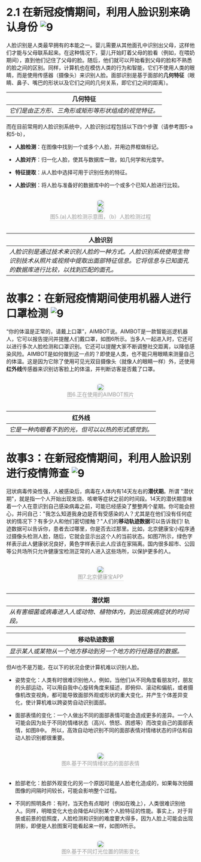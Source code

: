 # 2.1 在新冠疫情期间，利用人脸识别来确认身份 ![9](https://img.shields.io/badge/Age-9%2B-brightgreen)

人脸识别是人类最早拥有的本能之一。婴儿需要从其他面孔中识别出父母，这样他们才能与父母联系起来。在这种情况下，婴儿开始盯着父母的脸看（例如，在喂奶期间），直到他们记住了父母的脸。随后，他们就可以开始看到父母的脸和不熟悉的脸之间的区别。同样，计算机也在模仿人类的行为和智能，它们不使用人类的眼睛，而是使用传感器（摄像头）来识别人脸。面部识别是基于面部的**几何特征**（眼睛、鼻子、嘴巴的形状以及它们之间的几何关系，即它们之间的距离）。

| **几何特征**
| ---
| *它们是由正方形、三角形或矩形等形状组成的视觉特征。*

而在目前常用的人脸识别系统中，人脸识别过程包括以下四个步骤（请参考图5-a和5-b），

- **人脸检测**：在图像中找到一个或多个人脸，并用边界框做标记。

- **人脸对齐**：归一化人脸，使其与数据库一致，如几何学和光度学。

- **特征提取**：从人脸中选择可用于识别任务的特征。

- **人脸识别**：将人脸与准备好的数据库中的一个或多个已知人脸进行比较。

<br>
<center>
    <img style="border-radius: 0.3125em;
    box-shadow: 0 2px 4px 0 rgba(34,36,38,.12),0 2px 10px 0 rgba(34,36,38,.08);"
    src="https://md.hass.live/cai05a.png">
    <br>
    <img style="border-radius: 0.3125em;
    box-shadow: 0 2px 4px 0 rgba(34,36,38,.12),0 2px 10px 0 rgba(34,36,38,.08);"
    src="https://md.hass.live/cai05b.png">
    <br>
    <div style="color:orange; border-bottom: 1px solid #d9d9d9;
    display: inline-block;
    color: #999;
    padding: 1px;">图5.(a)人脸检测示意图，（b）人脸检测过程</div>
</center>
<br>

| **人脸识别**
| ---
| *人脸识别是通过技术来识别人脸的一种方式。人脸识别系统使用生物识别技术从照片或视频中提取出面部特征信息。它将信息与已知面孔的数据库进行比较，以找到匹配的面孔。*


# 故事2：在新冠疫情期间使用机器人进行口罩检测 ![9](https://img.shields.io/badge/Age-9%2B-brightgreen)

“你的体温是正常的，请戴上口罩”，AIMBOT说。AIMBOT是一款智能巡逻机器人，它可以报告提问并提醒人们戴口罩，如图6所示。当多人一起进入时，它还可以进行多次人脸检测和口罩识别。它还可以提醒大家不断调整社交距离，以降低感染风险。AIMBOT是如何做到这一点的？即使是人类，也不能只用眼睛来测量自己的体温。这是因为它除了使用可见光双目摄像头（就像人的眼睛一样）外，还使用**红外线**传感器来识别访客脸上的体温，并判断访客是否戴了口罩。

<br>
<center>
    <img style="border-radius: 0.3125em;
    box-shadow: 0 2px 4px 0 rgba(34,36,38,.12),0 2px 10px 0 rgba(34,36,38,.08);"
    src="https://md.hass.live/cai06.png">
    <br>
    <div style="color:orange; border-bottom: 1px solid #d9d9d9;
    display: inline-block;
    color: #999;
    padding: 1px;">图6.正在使用的AIMBOT照片</div>
</center>
<br>

| **红外线**
| ---
| *它是一种肉眼看不到的光，但可以以热的形式感觉到。*

#  故事3：在新冠疫情期间，利用人脸识别进行疫情筛查 ![9](https://img.shields.io/badge/Age-9%2B-brightgreen)


冠状病毒传染性强，人被感染后，病毒在人体内有14天左右的**潜伏期**。所谓 "潜伏期"，就是指一个人开始出现发烧、咳嗽等症状之前的时间段。14天的潜伏期意味着一个人在意识到自己感染病毒之前，可能已经感染了整整两个星期。你可能会担心，并问自己："我怎么知道我身边是否有受感染的人？尤其是在他们没有任何症状的情况下？有多少人和他们密切接触？"人们的**移动轨迹数据**可以告诉我们! 轨迹数据可以告诉你，患者去过哪里，你是否去过那里。比如，北京健康宝小程序通过摄像头检测人脸，随后，它就会显示出这个人的当前状态。如图7所示，绿色字样表示此人健康状况良好，黄色字样表示此人应该在家隔离。国内很多超市、公园等公共场所只允许健康宝检测正常的人进入这些场所，以保护更多的人。

<br>
<center>
    <img style="border-radius: 0.3125em;
    box-shadow: 0 2px 4px 0 rgba(34,36,38,.12),0 2px 10px 0 rgba(34,36,38,.08);"
    src="https://md.hass.live/cai07.png">
    <br>
    <div style="color:orange; border-bottom: 1px solid #d9d9d9;
    display: inline-block;
    color: #999;
    padding: 1px;">图7.北京健康宝APP</div>
</center>
<br>

| **潜伏期**
| --
| *从有害细菌或病毒进入人或动物、植物体内，到出现疾病症状的时间段。*

| **移动轨迹数据**
| ---
| *显示某人或某物从一个地方移动到另一个地方的行经路径的数据。*

但AI也不是万能，在以下的状况会使计算机难以识别人脸。

- 姿势变化：人类有时很难识别他人，例如，当他们从不同角度看朋友时，朋友的头部运动，可以用自我中心旋转角度来描述，即俯仰、滚动和偏航，或者摄像机改变视角，都可能导致面部外观或形状的重大变化，并产生个体差异变化，使计算机难以跨姿势自动识别面部。



- 面部表情的变化：一个人做出不同的面部表情可能会造成更多的差异。一个人可能会因为处于不同的情绪状态（高兴、愤怒、困惑等）而改变自己的面部表情，如图8中。 所以，高效自动地识别不同的面部表情对情绪状态的评估和自动人脸识别都很重要。

<br>
<center>
    <img style="border-radius: 0.3125em;
    box-shadow: 0 2px 4px 0 rgba(34,36,38,.12),0 2px 10px 0 rgba(34,36,38,.08);"
    src="https://md.hass.live/cai08.png">
    <br>
    <div style="color:orange; border-bottom: 1px solid #d9d9d9;
    display: inline-block;
    color: #999;
    padding: 1px;">图8.基于不同情绪状态的面部表情</div>
</center>
<br>

- 脸部老化：脸部外观变化的另一个原因可能是人脸老化造成的，如果每次拍摄图像的间隔时间较长，可能会影响整个过程。

- 不同的照明条件：有时，当天色有点暗时（例如在晚上），人类很难识别他人。同样，明暗变化大也会降低AI识别某个人脸特征的性能。事实上，对于背景或前景的低照度，人脸检测和识别的难度要大得多，因为人脸上可能会出现阴影，即便是人脸图案可能看起来一样，如图9所示。

<br>
<center>
    <img style="border-radius: 0.3125em;
    box-shadow: 0 2px 4px 0 rgba(34,36,38,.12),0 2px 10px 0 rgba(34,36,38,.08);"
    src="https://md.hass.live/cai09.png">
    <br>
    <div style="color:orange; border-bottom: 1px solid #d9d9d9;
    display: inline-block;
    color: #999;
    padding: 1px;">图9.基于不同灯光位置的阴影变化</div>
</center>
<br>
